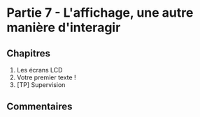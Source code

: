 # Partie 7 - L'affichage, une autre manière d'interagir

## Chapitres

1. Les écrans LCD
2. Votre premier texte !
3. [TP] Supervision

## Commentaires
